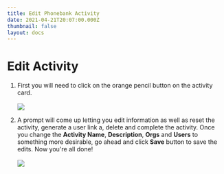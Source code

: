 ```yaml
---
title: Edit Phonebank Activity
date: 2021-04-21T20:07:00.000Z
thumbnail: false
layout: docs
---
```

# Edit Activity

1. First you will need to click on the orange pencil button on the activity card.
<br><br>
![](../../images/edit-phonebank-step1.jpg)

2. A prompt will come up letting you edit information as well as reset the activity, generate a user link a, delete and complete the activity. Once you change the **Activity Name**, **Description**, **Orgs** and **Users** to something more desirable, go ahead and click **Save** button to save the edits. Now you're all done!
<br><br>
![](../../images/edit-campaign-step2.jpg)
